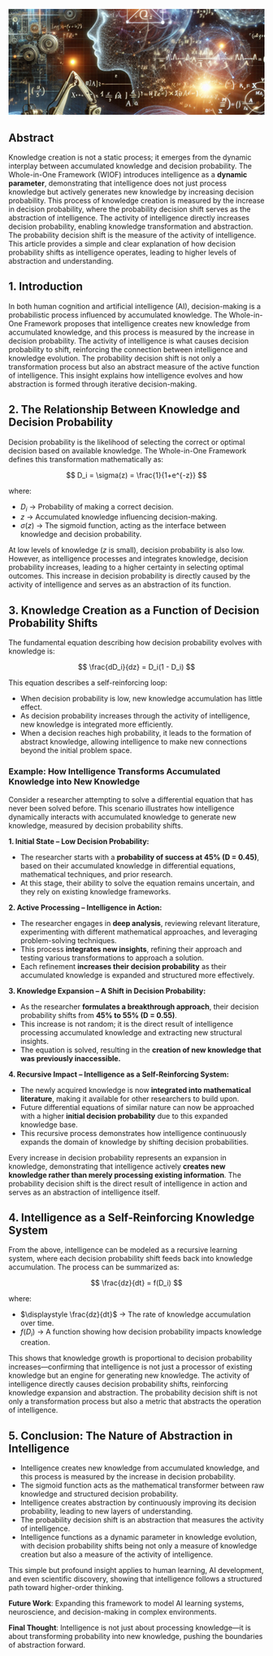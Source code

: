 ![Intelligence Knowledge Creation](./images/intelligence-knowledge-creation.png "enter image title here")

## Abstract
Knowledge creation is not a static process; it emerges from the dynamic interplay between accumulated knowledge and decision probability. The Whole-in-One Framework (WIOF) introduces intelligence as a **dynamic parameter**, demonstrating that intelligence does not just process knowledge but actively generates new knowledge by increasing decision probability. This process of knowledge creation is measured by the increase in decision probability, where the probability decision shift serves as the abstraction of intelligence. The activity of intelligence directly increases decision probability, enabling knowledge transformation and abstraction. The probability decision shift is the measure of the activity of intelligence. This article provides a simple and clear explanation of how decision probability shifts as intelligence operates, leading to higher levels of abstraction and understanding.

## 1. Introduction
In both human cognition and artificial intelligence (AI), decision-making is a probabilistic process influenced by accumulated knowledge. The Whole-in-One Framework proposes that intelligence creates new knowledge from accumulated knowledge, and this process is measured by the increase in decision probability. The activity of intelligence is what causes decision probability to shift, reinforcing the connection between intelligence and knowledge evolution. The probability decision shift is not only a transformation process but also an abstract measure of the active function of intelligence. This insight explains how intelligence evolves and how abstraction is formed through iterative decision-making.

## 2. The Relationship Between Knowledge and Decision Probability
Decision probability is the likelihood of selecting the correct or optimal decision based on available knowledge. The Whole-in-One Framework defines this transformation mathematically as:

$$
D_i = \sigma(z) = \frac{1}{1+e^{-z}}
$$

where:

- $D_i$ → Probability of making a correct decision.
- $z$ → Accumulated knowledge influencing decision-making.
- $\sigma(z)$ → The sigmoid function, acting as the interface between knowledge and decision probability.

At low levels of knowledge ($z$ is small), decision probability is also low. However, as intelligence processes and integrates knowledge, decision probability increases, leading to a higher certainty in selecting optimal outcomes. This increase in decision probability is directly caused by the activity of intelligence and serves as an abstraction of its function.

## 3. Knowledge Creation as a Function of Decision Probability Shifts
The fundamental equation describing how decision probability evolves with knowledge is:

$$
\frac{dD_i}{dz} = D_i(1 - D_i)
$$

This equation describes a self-reinforcing loop:

- When decision probability is low, new knowledge accumulation has little effect.
- As decision probability increases through the activity of intelligence, new knowledge is integrated more efficiently.
- When a decision reaches high probability, it leads to the formation of abstract knowledge, allowing intelligence to make new connections beyond the initial problem space.

### Example: How Intelligence Transforms Accumulated Knowledge into New Knowledge
Consider a researcher attempting to solve a differential equation that has never been solved before. This scenario illustrates how intelligence dynamically interacts with accumulated knowledge to generate new knowledge, measured by decision probability shifts.

**1. Initial State – Low Decision Probability:**

   - The researcher starts with a **probability of success at 45% (D = 0.45)**, based on their accumulated knowledge in differential equations, mathematical techniques, and prior research.
   - At this stage, their ability to solve the equation remains uncertain, and they rely on existing knowledge frameworks.

**2. Active Processing – Intelligence in Action:**

   - The researcher engages in **deep analysis**, reviewing relevant literature, experimenting with different mathematical approaches, and leveraging problem-solving techniques.
   - This process **integrates new insights**, refining their approach and testing various transformations to approach a solution.
   - Each refinement **increases their decision probability** as their accumulated knowledge is expanded and structured more effectively.

**3. Knowledge Expansion – A Shift in Decision Probability:**

   - As the researcher **formulates a breakthrough approach**, their decision probability shifts from **45% to 55% (D = 0.55)**.
   - This increase is not random; it is the direct result of intelligence processing accumulated knowledge and extracting new structural insights.
   - The equation is solved, resulting in the **creation of new knowledge that was previously inaccessible.**

**4. Recursive Impact – Intelligence as a Self-Reinforcing System:**

   - The newly acquired knowledge is now **integrated into mathematical literature**, making it available for other researchers to build upon.
   - Future differential equations of similar nature can now be approached with a higher **initial decision probability** due to this expanded knowledge base.
   - This recursive process demonstrates how intelligence continuously expands the domain of knowledge by shifting decision probabilities.

Every increase in decision probability represents an expansion in knowledge, demonstrating that intelligence actively **creates new knowledge rather than merely processing existing information**. The probability decision shift is the direct result of intelligence in action and serves as an abstraction of intelligence itself.

## 4. Intelligence as a Self-Reinforcing Knowledge System
From the above, intelligence can be modeled as a recursive learning system, where each decision probability shift feeds back into knowledge accumulation. The process can be summarized as:

$$
\frac{dz}{dt} = f(D_i)
$$

where:

- $\displaystyle \frac{dz}{dt}$ → The rate of knowledge accumulation over time.
- $f(D_i)$ → A function showing how decision probability impacts knowledge creation.

This shows that knowledge growth is proportional to decision probability increases—confirming that intelligence is not just a processor of existing knowledge but an engine for generating new knowledge. The activity of intelligence directly causes decision probability shifts, reinforcing knowledge expansion and abstraction. The probability decision shift is not only a transformation process but also a metric that abstracts the operation of intelligence.

## 5. Conclusion: The Nature of Abstraction in Intelligence
- Intelligence creates new knowledge from accumulated knowledge, and this process is measured by the increase in decision probability.
- The sigmoid function acts as the mathematical transformer between raw knowledge and structured decision probability.
- Intelligence creates abstraction by continuously improving its decision probability, leading to new layers of understanding.
- The probability decision shift is an abstraction that measures the activity of intelligence.
- Intelligence functions as a dynamic parameter in knowledge evolution, with decision probability shifts being not only a measure of knowledge creation but also a measure of the activity of intelligence.

This simple but profound insight applies to human learning, AI development, and even scientific discovery, showing that intelligence follows a structured path toward higher-order thinking. 

**Future Work**: Expanding this framework to model AI learning systems, neuroscience, and decision-making in complex environments.

**Final Thought**: Intelligence is not just about processing knowledge—it is about transforming probability into new knowledge, pushing the boundaries of abstraction forward.

